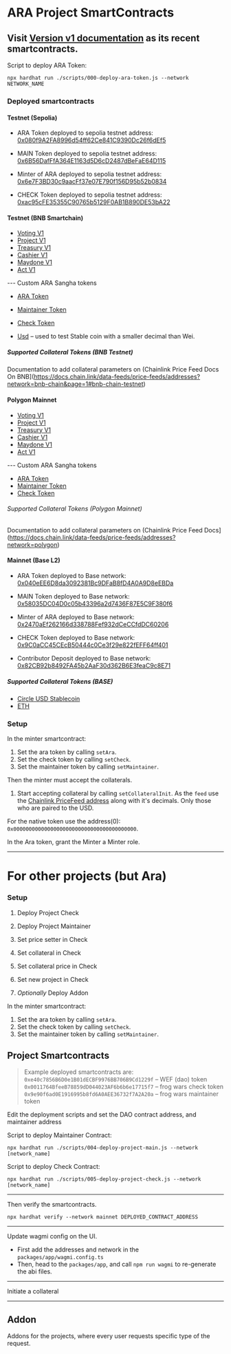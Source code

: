 # ARA Project SmartContracts

## Visit [Version v1 documentation](./V1.md) as its recent smartcontracts.

Script to deploy ARA Token:

```shell
npx hardhat run ./scripts/000-deploy-ara-token.js --network NETWORK_NAME
```

### Deployed smartcontracts

#### Testnet (Sepolia)

- ARA Token deployed to sepolia testnet address: [0x080f9A2FA8996d54ff62Ce841C9390Dc26f6dEf5](https://sepolia.etherscan.io/address/0x080f9A2FA8996d54ff62Ce841C9390Dc26f6dEf5)

- MAIN Token deployed to sepolia testnet address: [0x6B56DafFfA364E1163d5D6cD2487dBeFaE64D115](https://sepolia.etherscan.io/address/0x6B56DafFfA364E1163d5D6cD2487dBeFaE64D115)

- Minter of ARA deployed to sepolia testnet address: [0x6e7F3BD30c9aacFf37e07E790f156D95b52b0834](https://sepolia.etherscan.io/address/0x6e7F3BD30c9aacFf37e07E790f156D95b52b0834)

- CHECK Token deployed to sepolia testnet address: [0xac95cFE35355C90765b5129F0AB1B890DE53bA22](https://sepolia.etherscan.io/address/0xac95cFE35355C90765b5129F0AB1B890DE53bA22)



#### Testnet (BNB Smartchain)

- [Voting V1](https://testnet.bscscan.com/address/0x854b1CB04296594427db0f7e96bcCBC35a05638B)
- [Project V1](https://testnet.bscscan.com/address/0x88be435E8a4cad3cE6E7ABE3468199F03b97B9B3)
- [Treasury V1](https://testnet.bscscan.com/address/0xD6dffF953AF507C7934F431d7b020d7C253377c3)
- [Cashier V1](https://testnet.bscscan.com/address/0x51AED4dC4F45125Db25B5D7FF141D528e8A853B3)
- [Maydone V1](https://testnet.bscscan.com/address/0x50059999373F4FbD5b522A2AdC42aEc69EAbadDD)
- [Act V1](https://testnet.bscscan.com/address/0x959f18544660b8D144D82028faF04d0AD95E9a85)

--- Custom ARA Sangha tokens
- [ARA Token](https://testnet.bscscan.com/token/0x8938B0963333083e6FEBBC350fbf731bFD0401A8)
- [Maintainer Token](https://testnet.bscscan.com/token/0x0f7967Ed6286d1AA03939836a43F3845eb76c690)
- [Check Token](https://testnet.bscscan.com/token/0xF53dc83E9cE56612dd47cA24e7439C204B602A22)

- [Usd](https://testnet.bscscan.com/token/0xE1EA187d652A4496285A971d40bfc346BDf9b854) &ndash; used to test Stable coin with a smaller decimal than Wei.

##### Supported Collateral Tokens (BNB Testnet)
Documentation to add collateral parameters on (Chainlink Price Feed Docs On BNB](https://docs.chain.link/data-feeds/price-feeds/addresses?network=bnb-chain&page=1#bnb-chain-testnet)

#### Polygon Mainnet

- [Voting V1](https://polygonscan.com/address/0x4BAb3be1e10b8601B00032bFf135429fF0AE4B10)
- [Project V1](https://polygonscan.com/address/0x3a93C3A6AF3900b08d01B31c028DA8Aeb7f4CCdA)
- [Treasury V1](https://polygonscan.com/address/0x4a64f4f3536a8486dDb1A72B641AbA6bFa42b952)
- [Cashier V1](https://polygonscan.com/address/0x727d078F25da927e21af87E7FfAB8abdb6E04413)
- [Maydone V1](https://polygonscan.com/address/0x90BB6A77E69a0274Acf5215196De0Bd70F4D7572)
- [Act V1](https://polygonscan.com/address/0x573ce6cbD55E4d05a3b9A6c46C12E4A66Eb24881)

--- Custom ARA Sangha tokens
- [ARA Token](https://polygonscan.com/token/0xFD1629508DE02d9658Bbea0c713884adEdDb1cC0)
- [Maintainer Token](https://polygonscan.bscscan.com/token/0xbA320584bdf861C0a82750f5eF5e2298c81333a5)
- [Check Token](https://polygonscan.bscscan.com/token/0xDF194e4D3d72ba6c6Ce6B2EcbC04AC8Ba399C6A1)

###### Supported Collateral Tokens (Polygon Mainnet)
Documentation to add collateral parameters on (Chainlink Price Feed Docs](https://docs.chain.link/data-feeds/price-feeds/addresses?network=polygon)

#### Mainnet (Base L2)

- ARA Token deployed to Base network: [0x040eEE6D8da3092381Bc9DFaB8fD4A0A9D8eEBDa](https://basescan.org/token/0x040eEE6D8da3092381Bc9DFaB8fD4A0A9D8eEBDa)

- MAIN Token deployed to Base network: [0x58035DC04D0c05b43396a2d7436F87E5C9F380f6](https://basescan.org/token/0x58035DC04D0c05b43396a2d7436F87E5C9F380f6)

- Minter of ARA deployed to Base network: [0x2470aEf262166d338788Fef932dCeCCfdDC60206](https://basescan.org/address/0x2470aEf262166d338788Fef932dCeCCfdDC60206)

- CHECK Token deployed to Base network: [0x9C0aCC45CEcB50444c0Ce3f29e822fEFF64ff401](https://basescan.org/token/0x9C0aCC45CEcB50444c0Ce3f29e822fEFF64ff401)

- Contributor Deposit deployed to Base network: [0x82CB92b8492FA45b2AaF30d362B6E3feaC9c8E71](https://basescan.org/address/0x82CB92b8492FA45b2AaF30d362B6E3feaC9c8E71)

##### Supported Collateral Tokens (BASE)

- [Circle USD Stablecoin](https://basescan.org/token/0x833589fcd6edb6e08f4c7c32d4f71b54bda02913)
- [ETH](https://basescan.org/chart/price)

### Setup

In the minter smartcontract:

1. Set the ara token by calling `setAra`.
2. Set the check token by calling `setCheck`.
3. Set the maintainer token by calling `setMaintainer`.

Then the minter must accept the collaterals.

1. Start accepting collateral by calling `setCollateralInit`.
   As the `feed` use the [Chainlink PriceFeed address](https://docs.chain.link/data-feeds/price-feeds/addresses?network=ethereum&page=1&search=EH#sepolia-testnet) along with it's decimals. Only those who are paired to the USD.

For the native token use the address(0): `0x0000000000000000000000000000000000000000`.

In the Ara token, grant the Minter a Minter role.

---

# For other projects (but Ara)

### Setup

1. Deploy Project Check
2. Deploy Project Maintainer
3. Set price setter in Check
3. Set collateral in Check
4. Set collateral price in Check
4. Set new project in Check

3. *Optionally* Deploy Addon

In the minter smartcontract:

1. Set the ara token by calling `setAra`.
2. Set the check token by calling `setCheck`.
3. Set the maintainer token by calling `setMaintainer`.

## Project Smartcontracts

> Example deployed smartcontracts are:
> `0xe40c7856B6D0e1B01dECBF9976BB706B9Cd1229f` &ndash; WEF (dao) token
> `0x0011764BfeeB78859dD044023AF6b6b6e17715f7` &ndash; frog wars check token
> `0x9e90f6ad0E1916995b8fd6A0AEE36732f7A2A20a` &ndash; frog wars maintainer token

Edit the deployment scripts and set the DAO contract address, and maintainer address

Script to deploy Maintainer Contract:

```shell
npx hardhat run ./scripts/004-deploy-project-main.js --network [network_name]
```

Script to deploy Check Contract:

```shell
npx hardhat run ./scripts/005-deploy-project-check.js --network [network_name]
```

---

Then verify the smartcontracts.

```shell
npx hardhat verify --network mainnet DEPLOYED_CONTRACT_ADDRESS
```

---

Update wagmi config on the UI.

- First add the addresses and network in the `packages/app/wagmi.config.ts`
- Then, head to the `packages/app`, and call `npm run wagmi` to re-generate the abi files.

---

Initiate a collateral

---

## Addon
Addons for the projects, where every user requests specific type of the request.